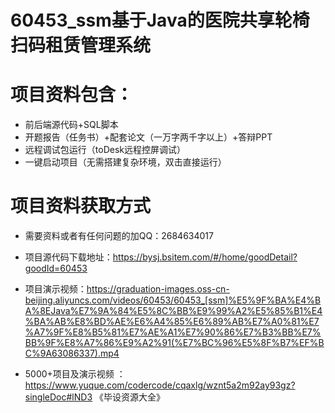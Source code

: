 #   60453_ssm基于Java的医院共享轮椅扫码租赁管理系统

#   项目资料包含：
*    前后端源代码+SQL脚本
*    开题报告（任务书）+配套论文（一万字两千字以上）+答辩PPT
*   远程调试包运行（toDesk远程控屏调试）
*   一键启动项目（无需搭建复杂环境，双击直接运行）


#   项目资料获取方式
*   需要资料或者有任何问题的加QQ：2684634017

*   项目源代码下载地址：https://bysj.bsitem.com/#/home/goodDetail?goodId=60453
*   项目演示视频：https://graduation-images.oss-cn-beijing.aliyuncs.com/videos/60453/60453_[ssm]%E5%9F%BA%E4%BA%8EJava%E7%9A%84%E5%8C%BB%E9%99%A2%E5%85%B1%E4%BA%AB%E8%BD%AE%E6%A4%85%E6%89%AB%E7%A0%81%E7%A7%9F%E8%B5%81%E7%AE%A1%E7%90%86%E7%B3%BB%E7%BB%9F%E8%A7%86%E9%A2%91(%E7%BC%96%E5%8F%B7%EF%BC%9A63086337).mp4

*  5000+项目及演示视频 ：https://www.yuque.com/codercode/cqaxlg/wznt5a2m92ay93gz?singleDoc#lND3 《毕设资源大全》
